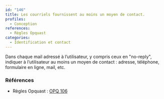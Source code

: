 ```yaml
---
id: "146"
title: Les courriels fournissent au moins un moyen de contact.
profiles:
  - Conception
references:
  - Règles Opquast
categories:
  - Identification et contact
---
```


Dans chaque mail adressé à l’utilisateur, y compris ceux en "no-reply", indiquer à l’utilisateur au moins un moyen de contact : adresse, téléphone, formulaire en ligne, mail, etc.


### Références

*   Règles Opquast : [OPQ 106](https://checklists.opquast.com/fr/assurance-qualite-web/tous-les-mails-fournissent-au-moins-un-moyen-de-contact)
